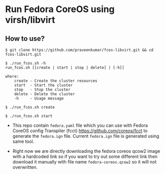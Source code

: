 # Run Fedora CoreOS using virsh/libvirt

## How to use?

```shell
$ git clone https://github.com/praveenkumar/fcos-libvirt.git && cd fcos-libvirt.git

$ ./run_fcos.sh -h
run_fcos.sh [[create | start | stop | delete] | [-h]]

where:
    create - Create the cluster resources
    start  - Start the cluster
    stop   - Stop the cluster
    delete - Delete the cluster
    -h     - Usage message

$ ./run_fcos.sh create

$ ./run_fcos.sh start
```

- This repo contain `fedora.yaml` file which you can use with Fedora CoreOS config Transpiler (fcct)  https://github.com/coreos/fcct to
generate the `fedora.ign` file. Current `fedora.ign` file is generated using same tool.

- Right now we are directly downloading the fedora coreos qcow2 image with a hardcoded link so if you want to try out some different link then
download it manually with file name `fedora-coreos.qcow2` so it will not overwritten.
